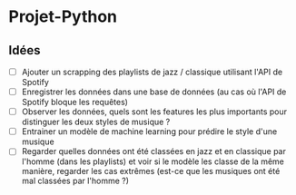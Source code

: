 # Projet-Python

## Idées

- [ ] Ajouter un scrapping des playlists de jazz / classique utilisant l'API de Spotify
- [ ] Enregistrer les données dans une base de données (au cas où l'API de Spotify bloque les requêtes)
- [ ] Observer les données, quels sont les features les plus importants pour distinguer les deux styles de musique ?
- [ ] Entrainer un modèle de machine learning pour prédire le style d'une musique
- [ ] Regarder quelles données ont été classées en jazz et en classique par l'homme (dans les playlists) et voir si le modèle les classe de la même manière, regarder les cas extrêmes (est-ce que les musiques ont été mal classées par l'homme ?)
